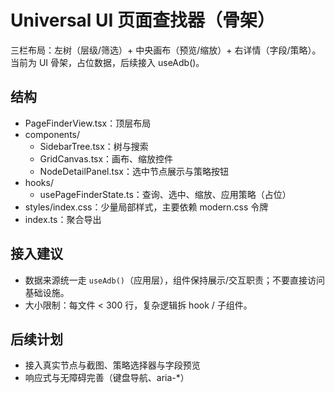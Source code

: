 # Universal UI 页面查找器（骨架）

三栏布局：左树（层级/筛选）+ 中央画布（预览/缩放）+ 右详情（字段/策略）。当前为 UI 骨架，占位数据，后续接入 useAdb()。

## 结构
- PageFinderView.tsx：顶层布局
- components/
  - SidebarTree.tsx：树与搜索
  - GridCanvas.tsx：画布、缩放控件
  - NodeDetailPanel.tsx：选中节点展示与策略按钮
- hooks/
  - usePageFinderState.ts：查询、选中、缩放、应用策略（占位）
- styles/index.css：少量局部样式，主要依赖 modern.css 令牌
- index.ts：聚合导出

## 接入建议
- 数据来源统一走 `useAdb()`（应用层），组件保持展示/交互职责；不要直接访问基础设施。
- 大小限制：每文件 < 300 行，复杂逻辑拆 hook / 子组件。

## 后续计划
- 接入真实节点与截图、策略选择器与字段预览
- 响应式与无障碍完善（键盘导航、aria-*）